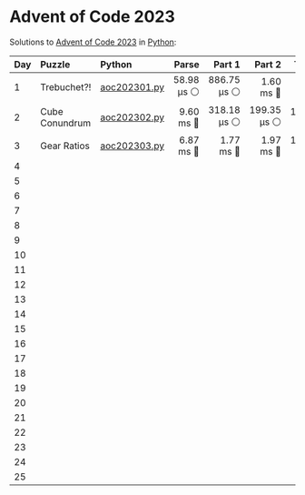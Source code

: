 # Advent of Code 2023

Solutions to [Advent of Code 2023](https://adventofcode.com/2023/) in [Python](https://www.python.org/):


| Day  | Puzzle         | Python                                         |      Parse |      Part 1 |      Part 2 |      Total |
| :--- | :------------- | :--------------------------------------------- | ---------: | ----------: | ----------: | ---------: |
| 1    | Trebuchet?!    | [aoc202301.py](01_trebuchet/aoc202301.py)      | 58.98 μs ⚪️ | 886.75 μs ⚪️ |   1.60 ms 🔵 |  2.54 ms 🔵 |
| 2    | Cube Conundrum | [aoc202302.py](02_cube_conundrum/aoc202302.py) |  9.60 ms 🔵 | 318.18 μs ⚪️ | 199.35 μs ⚪️ | 10.12 ms 🔵 |
| 3    | Gear Ratios    | [aoc202303.py](03_gear_ratios/aoc202303.py)    |  6.87 ms 🔵 |   1.77 ms 🔵 |   1.97 ms 🔵 | 10.61 ms 🔵 |
| 4    |                |                                                |            |             |             |            |
| 5    |                |                                                |            |             |             |            |
| 6    |                |                                                |            |             |             |            |
| 7    |                |                                                |            |             |             |            |
| 8    |                |                                                |            |             |             |            |
| 9    |                |                                                |            |             |             |            |
| 10   |                |                                                |            |             |             |            |
| 11   |                |                                                |            |             |             |            |
| 12   |                |                                                |            |             |             |            |
| 13   |                |                                                |            |             |             |            |
| 14   |                |                                                |            |             |             |            |
| 15   |                |                                                |            |             |             |            |
| 16   |                |                                                |            |             |             |            |
| 17   |                |                                                |            |             |             |            |
| 18   |                |                                                |            |             |             |            |
| 19   |                |                                                |            |             |             |            |
| 20   |                |                                                |            |             |             |            |
| 21   |                |                                                |            |             |             |            |
| 22   |                |                                                |            |             |             |            |
| 23   |                |                                                |            |             |             |            |
| 24   |                |                                                |            |             |             |            |
| 25   |                |                                                |            |             |             |            |
